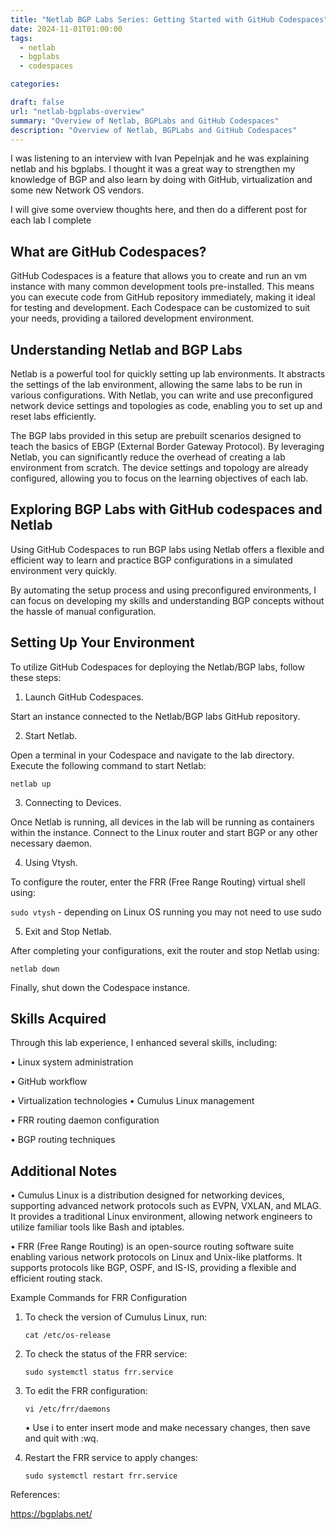 ```yaml
---
title: "Netlab BGP Labs Series: Getting Started with GitHub Codespaces"
date: 2024-11-01T01:00:00
tags:
  - netlab
  - bgplabs
  - codespaces

categories: 

draft: false
url: "netlab-bgplabs-overview"
summary: "Overview of Netlab, BGPLabs and GitHub Codespaces"
description: "Overview of Netlab, BGPLabs and GitHub Codespaces"
---
```




I was listening to an interview with Ivan Pepelnjak and he was explaining netlab and his bgplabs.  I thought it was a great way to strengthen my knowledge of BGP and also learn by doing with GitHub, virtualization and some new Network OS vendors.

I will give some overview thoughts here, and then do a different post for each lab I complete

## What are GitHub Codespaces?

GitHub Codespaces is a feature that allows you to create and run an vm instance with many common development tools pre-installed. This means you can execute code from GitHub repository immediately, making it ideal for testing and development. Each Codespace can be customized to suit your needs, providing a tailored development environment.

## Understanding Netlab and BGP Labs

Netlab is a powerful tool for quickly setting up lab environments. It abstracts the settings of the lab environment, allowing the same labs to be run in various configurations. With Netlab, you can write and use preconfigured network device settings and topologies as code, enabling you to set up and reset labs efficiently.

The BGP labs provided in this setup are prebuilt scenarios designed to teach the basics of EBGP (External Border Gateway Protocol). By leveraging Netlab, you can significantly reduce the overhead of creating a lab environment from scratch. The device settings and topology are already configured, allowing you to focus on the learning objectives of each lab.

## Exploring BGP Labs with GitHub codespaces and Netlab

 Using GitHub Codespaces to run BGP labs using Netlab offers a flexible and efficient way to learn and practice BGP configurations in a simulated environment very quickly.

By automating the setup process and using preconfigured environments, I can focus on developing my skills and understanding BGP concepts without the hassle of manual configuration.

## Setting Up Your Environment

To utilize GitHub Codespaces for deploying the Netlab/BGP labs, follow these steps:

1. Launch GitHub Codespaces.

Start an instance connected to the Netlab/BGP labs GitHub repository.

2.	Start Netlab.

Open a terminal in your Codespace and navigate to the lab directory. Execute the following command to start Netlab:

`netlab up`


3. Connecting to Devices.

Once Netlab is running, all devices in the lab will be running as containers within the instance. Connect to the Linux router and start BGP or any other necessary daemon.

4. Using Vtysh.

To configure the router, enter the FRR (Free Range Routing) virtual shell using:

`sudo vtysh` - depending on Linux OS running you may not need to use sudo

5.	Exit and Stop Netlab.

After completing your configurations, exit the router and stop Netlab using:

`netlab down`

Finally, shut down the Codespace instance.

## Skills Acquired

Through this lab experience, I enhanced several skills, including:

•	Linux system administration

•	GitHub workflow

•	Virtualization technologies
•	Cumulus Linux management

•	FRR routing daemon configuration

•	BGP routing techniques

## Additional Notes

• Cumulus Linux is a distribution designed for networking devices, supporting advanced network protocols such as EVPN, VXLAN, and MLAG. It provides a traditional Linux environment, allowing network engineers to utilize familiar tools like Bash and iptables.

• FRR (Free Range Routing) is an open-source routing software suite enabling various network protocols on Linux and Unix-like platforms. It supports protocols like BGP, OSPF, and IS-IS, providing a flexible and efficient routing stack.



Example Commands for FRR Configuration

1. To check the version of Cumulus Linux, run: 

	`cat /etc/os-release`

 2. To check the status of the FRR service:

	`sudo systemctl status frr.service`
	
3. To edit the FRR configuration:	

	`vi /etc/frr/daemons`

	•	Use i to enter insert mode and make necessary changes, then save and quit with :wq.

4. Restart the FRR service to apply changes:
	
	`sudo systemctl restart frr.service`





References:

https://bgplabs.net/